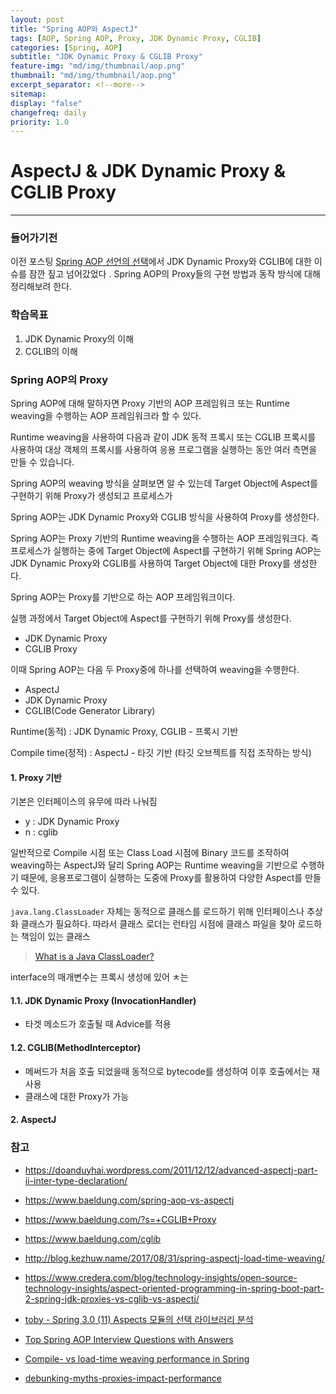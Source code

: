 ```yaml
---
layout: post
title: "Spring AOP와 AspectJ"
tags: [AOP, Spring AOP, Proxy, JDK Dynamic Proxy, CGLIB]
categories: [Spring, AOP]
subtitle: "JDK Dynamic Proxy & CGLIB Proxy"
feature-img: "md/img/thumbnail/aop.png"
thumbnail: "md/img/thumbnail/aop.png"
excerpt_separator: <!--more-->
sitemap:
display: "false"
changefreq: daily
priority: 1.0
---
```


<!--more-->

# AspectJ & JDK Dynamic Proxy & CGLIB Proxy

---

### 들어가기전

이전 포스팅 [Spring AOP 선언의 선택](https://gmun.github.io/spring/aop/2019/03/01/spring-aop-choosing.html)에서 JDK Dynamic Proxy와 CGLIB에 대한 이슈를 잠깐 짚고 넘어갔었다 . Spring AOP의 Proxy들의 구현 방법과 동작 방식에 대해 정리해보려 한다.

### 학습목표

1. JDK Dynamic Proxy의 이해
2. CGLIB의 이해

### Spring AOP의 Proxy


 Spring AOP에 대해 말하자면 Proxy 기반의 AOP 프레임워크 또는 Runtime weaving을 수행하는 AOP 프레임워크라 할 수 있다.

Runtime weaving을 사용하여 다음과 같이 JDK 동적 프록시 또는 CGLIB 프록시를 사용하여 대상 객체의 프록시를 사용하여 응용 프로그램을 실행하는 동안 여러 측면을 만들 수 있습니다.

Spring AOP의 weaving 방식을 살펴보면 알 수 있는데 Target Object에 Aspect를 구현하기 위해 Proxy가 생성되고 프로세스가

Spring AOP는 JDK Dynamic Proxy와 CGLIB 방식을 사용하여  Proxy를 생성한다.


 Spring AOP는 Proxy 기반의 Runtime weaving을 수행하는 AOP 프레임워크다. 즉 프로세스가 실행하는 중에 Target Object에 Aspect를 구현하기 위해 Spring AOP는 JDK Dynamic Proxy와 CGLIB를 사용하여 Target Object에 대한 Proxy를 생성한다.


Spring AOP는 Proxy를 기반으로 하는 AOP 프레임워크이다.

실행 과정에서 Target Object에 Aspect를 구현하기 위해 Proxy를 생성한다.

- JDK Dynamic Proxy
- CGLIB Proxy


이때 Spring AOP는 다음 두 Proxy중에 하나를 선택하여 weaving을 수행한다.

- AspectJ
- JDK Dynamic Proxy
- CGLIB(Code Generator Library)


Runtime(동적) : JDK Dynamic Proxy, CGLIB - 프록시 기반

Compile time(정적) : AspectJ    - 타깃 기반 (타깃 오브젝트를 직접 조작하는 방식)

#### 1. Proxy 기반

기본은 인터페이스의 유무에 따라 나눠짐

- y : JDK Dynamic Proxy
- n : cglib


일반적으로 Compile 시점 또는 Class Load 시점에 Binary 코드를 조작하여 weaving하는 AspectJ와 달리 Spring AOP는 Runtime weaving을 기반으로 수행하기 때문에,  응용프로그램이 실행하는 도중에 Proxy를 활용하여 다양한 Aspect를 만들수 있다.

`java.lang.ClassLoader` 자체는 동적으로 클래스를 로드하기 위해 인터페이스나 추상화 클래스가 필요하다. 따라서
클래스 로더는 런타임 시점에 클래스 파일을 찾아 로드하는 책임이 있는 클래스


> [What is a Java ClassLoader?](https://stackoverflow.com/questions/2424604/what-is-a-java-classloader)

interface의 매개변수는 프록시 생성에 있어 ㅊ는



#### 1.1. JDK Dynamic Proxy (InvocationHandler)

- 타겟 메소드가 호출될 때 Advice를 적용

#### 1.2. CGLIB(MethodInterceptor)

- 메써드가 처음 호출 되었을때 동적으로 bytecode를 생성하여 이후 호출에서는 재사용
- 클래스에 대한 Proxy가 가능

#### 2. AspectJ


### 참고

- https://doanduyhai.wordpress.com/2011/12/12/advanced-aspectj-part-ii-inter-type-declaration/
- https://www.baeldung.com/spring-aop-vs-aspectj
- https://www.baeldung.com/?s=+CGLIB+Proxy
- https://www.baeldung.com/cglib
- http://blog.kezhuw.name/2017/08/31/spring-aspectj-load-time-weaving/

- https://www.credera.com/blog/technology-insights/open-source-technology-insights/aspect-oriented-programming-in-spring-boot-part-2-spring-jdk-proxies-vs-cglib-vs-aspectj/

- [toby - Spring 3.0 (11) Aspects 모듈의 선택 라이브러리 분석](http://toby.epril.com/?p=620)
- [Top Spring AOP Interview Questions with Answers](https://howtodoinjava.com/interview-questions/top-spring-aop-interview-questions-with-answers/)
- [Compile- vs load-time weaving performance in Spring](https://www.nurkiewicz.com/2009/10/yesterday-i-had-pleasure-to-participate.html)
- [debunking-myths-proxies-impact-performance](https://spring.io/blog/2007/07/19/debunking-myths-proxies-impact-performance)
